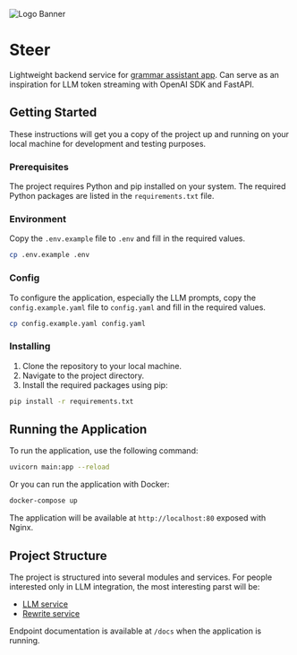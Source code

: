 ![Logo Banner](logo_banner.png)
# Steer

Lightweight backend service for [grammar assistant app](https://steerapp.ai/).
Can serve as an inspiration for LLM token streaming with OpenAI SDK and FastAPI.

## Getting Started

These instructions will get you a copy of the project up and running on your local machine for development and testing purposes.

### Prerequisites

The project requires Python and pip installed on your system. The required Python packages are listed in the `requirements.txt` file.

### Environment
Copy the `.env.example` file to `.env` and fill in the required values.

```bash
cp .env.example .env
```

### Config
To configure the application, especially the LLM prompts, copy the `config.example.yaml` file to `config.yaml` and fill in the required values.

```bash
cp config.example.yaml config.yaml
```

### Installing

1. Clone the repository to your local machine.
2. Navigate to the project directory.
3. Install the required packages using pip:

```bash
pip install -r requirements.txt
```

## Running the Application

To run the application, use the following command:

```bash
uvicorn main:app --reload
```

Or you can run the application with Docker:

```bash
docker-compose up
```
The application will be available at `http://localhost:80` exposed with Nginx.



## Project Structure

The project is structured into several modules and services. For people interested only in LLM integration, the most interesting parst will be:

- [LLM service](app/services/openai_service.py)
- [Rewrite service](app/services/rewrite_service.py)

Endpoint documentation is available at `/docs` when the application is running.

